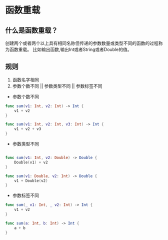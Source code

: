 # 函数重载

## 什么是函数重载？

创建两个或者两个以上具有相同名称但传递的参数数量或类型不同的函数的过程称为函数重载。
比如输出函数,输出Int或者String或者Double的值。

## 规则

1. 函数名字相同
2. 参数个数不同 || 参数类型不同 || 参数标签不同

+ 参数个数不同

``` swift
func sum(v1: Int, v2: Int) -> Int {
	v1 + v2
}

func sum(v1: Int, v2: Int, v3: Int) -> Int {
	v1 + v2 + v3
}

```

+ 参数类型不同

``` swift

func sum(v1: Int, v2: Double) -> Double {
	Double(v1) + v2
}

func sum(v1: Double, v2: Int) -> Double {
	v1 + Double(v2)
}

```

+ 参数标签不同

``` swift
func sum(_ v1: Int, _ v2: Int) -> Int {
	v1 + v2
}

func sum(a: Int, b: Int) -> Int {
	a + b
}

```

